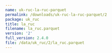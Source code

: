 ```yaml
---
name: uk-ruc-la-ruc-parquet
permalink: /downloads/uk-ruc-la-ruc-parquet/2
package: uk_ruc
title: la_ruc
filename: la_ruc.parquet
version: '2'
full_version: 2.4.0
file: /data/uk_ruc/2/la_ruc.parquet
---
```

